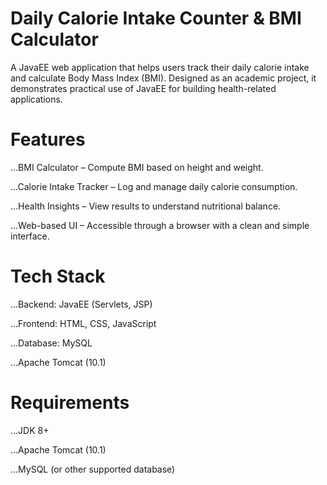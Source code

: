 # Daily Calorie Intake Counter & BMI Calculator

A JavaEE web application that helps users track their daily calorie intake and calculate Body Mass Index (BMI). Designed as an academic project, it demonstrates practical use of JavaEE for building health-related applications.


# Features

  ...BMI Calculator – Compute BMI based on height and weight.

  ...Calorie Intake Tracker – Log and manage daily calorie consumption.

  ...Health Insights – View results to understand nutritional balance.

  ...Web-based UI – Accessible through a browser with a clean and simple interface.


# Tech Stack

  ...Backend: JavaEE (Servlets, JSP)

  ...Frontend: HTML, CSS, JavaScript

  ...Database: MySQL

  ...Apache Tomcat (10.1)


# Requirements

  ...JDK 8+

  ...Apache Tomcat (10.1)

  ...MySQL (or other supported database)

